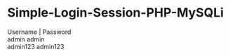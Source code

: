 # Simple-Login-Session-PHP-MySQLi

Username | Password <br>
admin      admin <br>
admin123   admin123
